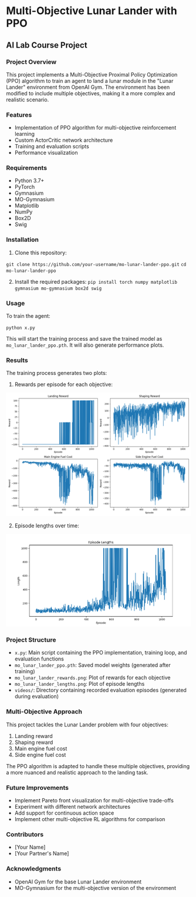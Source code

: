 # Multi-Objective Lunar Lander with PPO

## AI Lab Course Project

### Project Overview

This project implements a Multi-Objective Proximal Policy Optimization (PPO) algorithm to train an agent to land a lunar module in the "Lunar Lander" environment from OpenAI Gym. The environment has been modified to include multiple objectives, making it a more complex and realistic scenario.

### Features

- Implementation of PPO algorithm for multi-objective reinforcement learning
- Custom ActorCritic network architecture
- Training and evaluation scripts
- Performance visualization

### Requirements

- Python 3.7+
- PyTorch
- Gymnasium
- MO-Gymnasium
- Matplotlib
- NumPy
- Box2D
- Swig

### Installation

1. Clone this repository:

`git clone https://github.com/your-username/mo-lunar-lander-ppo.git`
`cd mo-lunar-lander-ppo`

2. Install the required packages:
   `pip install torch numpy matplotlib gymnasium mo-gymnasium box2d swig`

### Usage

To train the agent:

`python x.py`

This will start the training process and save the trained model as `mo_lunar_lander_ppo.pth`. It will also generate performance plots.

### Results

The training process generates two plots:

1. Rewards per episode for each objective:

![rewards plot](mo_lunar_lander_rewards.png)

2. Episode lengths over time:

![lengths plot](mo_lunar_lander_lengths.png)

### Project Structure

- `x.py`: Main script containing the PPO implementation, training loop, and evaluation functions
- `mo_lunar_lander_ppo.pth`: Saved model weights (generated after training)
- `mo_lunar_lander_rewards.png`: Plot of rewards for each objective
- `mo_lunar_lander_lengths.png`: Plot of episode lengths
- `videos/`: Directory containing recorded evaluation episodes (generated during evaluation)

### Multi-Objective Approach

This project tackles the Lunar Lander problem with four objectives:

1. Landing reward
2. Shaping reward
3. Main engine fuel cost
4. Side engine fuel cost

The PPO algorithm is adapted to handle these multiple objectives, providing a more nuanced and realistic approach to the landing task.

### Future Improvements

- Implement Pareto front visualization for multi-objective trade-offs
- Experiment with different network architectures
- Add support for continuous action space
- Implement other multi-objective RL algorithms for comparison

### Contributors

- [Your Name]
- [Your Partner's Name]

### Acknowledgments

- OpenAI Gym for the base Lunar Lander environment
- MO-Gymnasium for the multi-objective version of the environment
